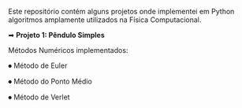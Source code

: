 Este repositório contém alguns projetos onde implementei em Python algoritmos amplamente utilizados na Física Computacional.

➡ <b>Projeto 1: Pêndulo Simples</b>

Métodos Numéricos implementados:

⏺ Método de Euler

⏺ Método do Ponto Médio

⏺ Método de Verlet


